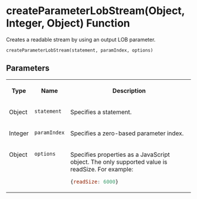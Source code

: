 <!-- loio46cb1a874e514531a41669e3dce8a574 -->

# createParameterLobStream\(Object, Integer, Object\) Function

Creates a readable stream by using an output LOB parameter.



```
createParameterLobStream(statement, paramIndex, options)
```



<a name="loio46cb1a874e514531a41669e3dce8a574__section_adq_rtx_rz"/>

## Parameters


<table>
<tr>
<th valign="top">

Type



</th>
<th valign="top">

Name



</th>
<th valign="top">

Description



</th>
</tr>
<tr>
<td valign="top">

Object



</td>
<td valign="top">

`statement`



</td>
<td valign="top">

Specifies a statement.



</td>
</tr>
<tr>
<td valign="top">

Integer



</td>
<td valign="top">

`paramIndex`



</td>
<td valign="top">

Specifies a zero-based parameter index.



</td>
</tr>
<tr>
<td valign="top">

Object



</td>
<td valign="top">

`options`



</td>
<td valign="top">

Specifies properties as a JavaScript object. The only supported value is readSize. For example:

```js
{readSize: 6000}
```



</td>
</tr>
</table>

